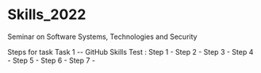 # Skills_2022
Seminar on Software Systems, Technologies and Security

Steps for task Task 1 -- GitHub Skills Test :
Step 1 - 
Step 2 - 
Step 3 - 
Step 4 - 
Step 5 - 
Step 6 - 
Step 7 - 

